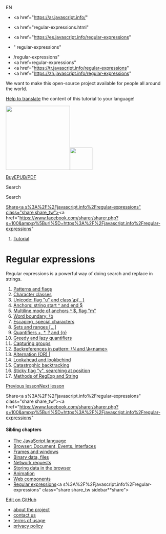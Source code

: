 EN

- <a href="https://ar.javascript.info/"
- <a href="regular-expressions.html"
- <a href="https://es.javascript.info/regular-expressions"

- "
  regular-expressions"

<!-- -->

- /regular-expressions"
- <a href=regular-expressions"
- <a href="https://tr.javascript.info/regular-expressions"
- <a href="https://zh.javascript.info/regular-expressions"

We want to make this open-source project available for people all around the world.

[Help to translate](translate.html) the content of this tutorial to your language!

<a href="index.html" class="sitetoolbar__link sitetoolbar__link_logo"><img src="img/sitetoolbar__logo_en.svg" class="sitetoolbar__logo sitetoolbar__logo_normal" width="200" /><img src="img/sitetoolbar__logo_small_en.svg" class="sitetoolbar__logo sitetoolbar__logo_small" width="70" /></a>

<a href="ebook.html" class="buy-book-button"><span class="buy-book-button__extra-text">Buy</span>EPUB/PDF</a>

Search

Search

<a href="tutorial/map.html" class="map">

<span class="share-icons__title">Share</span><a s%3A%2F%2Fjavascript.info%2Fregular-expressions" class="share share_tw"></a><a href="https://www.facebook.com/sharer/sharer.php?s=100&amp;p%5Burl%5D=https%3A%2F%2Fjavascript.info%2Fregular-expressions" </a>

1.  <a href="index.html" class="breadcrumbs__link"><span class="breadcrumbs__hidden-text">Tutorial</span></a>

# Regular expressions

Regular expressions is a powerful way of doing search and replace in strings.

1.  <a href="regexp-introduction.html" class="lessons-list__link">Patterns and flags</a>
2.  <a href="regexp-character-classes.html" class="lessons-list__link">Character classes</a>
3.  <a href="regexp-unicode.html" class="lessons-list__link">Unicode: flag "u" and class \p{...}</a>
4.  <a href="regexp-anchors.html" class="lessons-list__link">Anchors: string start ^ and end $</a>
5.  <a href="regexp-multiline-mode.html" class="lessons-list__link">Multiline mode of anchors ^ $, flag "m"</a>
6.  <a href="regexp-boundary.html" class="lessons-list__link">Word boundary: \b</a>
7.  <a href="regexp-escaping.html" class="lessons-list__link">Escaping, special characters</a>
8.  <a href="regexp-character-sets-and-ranges.html" class="lessons-list__link">Sets and ranges [...]</a>
9.  <a href="regexp-quantifiers.html" class="lessons-list__link">Quantifiers +, \*, ? and {n}</a>
10. <a href="regexp-greedy-and-lazy.html" class="lessons-list__link">Greedy and lazy quantifiers</a>
11. <a href="regexp-groups.html" class="lessons-list__link">Capturing groups</a>
12. <a href="regexp-backreferences.html" class="lessons-list__link">Backreferences in pattern: \N and \k&lt;name&gt;</a>
13. <a href="regexp-alternation.html" class="lessons-list__link">Alternation (OR) |</a>
14. <a href="regexp-lookahead-lookbehind.html" class="lessons-list__link">Lookahead and lookbehind</a>
15. <a href="regexp-catastrophic-backtracking.html" class="lessons-list__link">Catastrophic backtracking</a>
16. <a href="regexp-sticky.html" class="lessons-list__link">Sticky flag "y", searching at position</a>
17. <a href="regexp-methods.html" class="lessons-list__link">Methods of RegExp and String</a>

<a href="shadow-dom-events.html" class="page__nav page__nav_prev"><span class="page__nav-text"><span class="page__nav-text-shortcut"></span></span><span class="page__nav-text-alternate">Previous lesson</span></a><a href="regexp-introduction.html" class="page__nav page__nav_next"><span class="page__nav-text"><span class="page__nav-text-shortcut"></span></span><span class="page__nav-text-alternate">Next lesson</span></a>

<span class="share-icons__title">Share</span><a s%3A%2F%2Fjavascript.info%2Fregular-expressions" class="share share_tw"></a><a href="https://www.facebook.com/sharer/sharer.php?s=100&amp;p%5Burl%5D=https%3A%2F%2Fjavascript.info%2Fregular-expressions" </a>

<a href="tutorial/map.html" class="map">

<a href="tutorial/map.html" class="map"></a>

#### Sibling chapters

- <a href="js.html" class="sidebar__link">The JavaScript language</a>
- <a href="ui.html" class="sidebar__link">Browser: Document, Events, Interfaces</a>
- <a href="frames-and-windows.html" class="sidebar__link">Frames and windows</a>
- <a href="binary.html" class="sidebar__link">Binary data, files</a>
- <a href="network.html" class="sidebar__link">Network requests</a>
- <a href="data-storage.html" class="sidebar__link">Storing data in the browser</a>
- <a href="animation.html" class="sidebar__link">Animation</a>
- <a href="web-components.html" class="sidebar__link">Web components</a>
- <a href="regular-expressions.html" class="sidebar__link">Regular expressions</a><a s%3A%2F%2Fjavascript.info%2Fregular-expressions" class="share share_tw sidebar**share"></a><a href="https://www.facebook.com/sharer/sharer.php?s=100&amp;p%5Burl%5D=https%3A%2F%2Fjavascript.info%2Fregular-expressions" class="share share_fb sidebar**share"></a>

<a href="https://github.com/javascript-tutorial/en.javascript.info/blob/master/9-regular-expressions" class="sidebar__link">Edit on GitHub</a>

- <a href="about.html" class="page-footer__link">about the project</a>
- <a href="about.html#contact-us" class="page-footer__link">contact us</a>
- <a href="terms.html" class="page-footer__link">terms of usage</a>
- <a href="privacy.html" class="page-footer__link">privacy policy</a>
